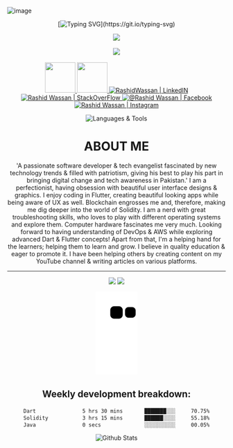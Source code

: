 ![image](https://user-images.githubusercontent.com/60597290/151848154-215a5614-31e8-4396-b0b6-62cca21e8b79.png)
<div align="center">
  
[![Typing SVG](https://readme-typing-svg.herokuapp.com?font=firacode&color=%23FF00ED&size=26&duration=2500&center=true&vCenter=true&lines=Hello+Coders!;I+am+Rashid+Wassan%F0%9F%91%A8%F0%9F%8F%BB%E2%80%8D%F0%9F%92%BB;GDSC+Lead+%7C+Microsoft+LSA;Flutter+Developer;Blockchain+Enthusiast;Tech+Evangelist;Glad+to+see+you+here!!!)](https://git.io/typing-svg)
  
<a href="http://www.rashidwassan.tech">
  <img src="https://user-images.githubusercontent.com/60597290/151966205-54a50cb6-2401-49bc-992c-dd926c8ecd09.svg"/>
  
  ![](https://komarev.com/ghpvc/?username=rashidwassan&color=blueviolet&label=Profile+Views)
</a>

<a href="https://twitter.com/rashidwassaan">
    <img  width="70" height="70" src="https://user-images.githubusercontent.com/60597290/152013137-559a4652-c019-4e79-be1f-5682d2e7ad1a.svg" />
</a>
  
<a href="https://www.youtube.com/c/RashidsTechStuff">
    <img width="70" height="70" src="https://user-images.githubusercontent.com/60597290/152013481-2039b22d-f159-45a5-be4f-a6241693d907.svg" />
</a>
  
<a href="https://www.linkedin.com/in/rashidwassan/" target="_blank">
  <img width="70" height="70" alt="RashidWassan | LinkedIN"  src="https://user-images.githubusercontent.com/60597290/152012381-5f956466-fec0-476c-bcf1-2f8f90e0a7d9.svg"/>
</a>
  
<a href="https://stackoverflow.com/users/15750590/rashid-wassan" target="_blank">
  <img width="70" height="70" alt="Rashid Wassan | StackOverFlow" src="https://user-images.githubusercontent.com/60597290/152019043-bc901712-f7f6-47fd-9794-2604a71958ca.svg" />
</a>

<a href="https://www.facebook.com/rashidwassann" target="_blank">
  <img width="70" height="70" alt="@Rashid Wassan | Facebook" src="https://user-images.githubusercontent.com/60597290/151983906-211c9a2a-d4c9-4fd2-b65a-877af355c430.svg" />
</a>

<a href="https://www.instagram.com/rashidwassaan" target="_blank">
  <img width="70" height="70" alt="Rashid Wassan | Instagram"  src="https://user-images.githubusercontent.com/60597290/152012862-f51eb085-8a5d-4ccf-b807-7bd0a7b7e5e0.svg" />
</a>

<br>
 
![Languages & Tools](https://user-images.githubusercontent.com/60597290/151956911-694185a9-649f-4890-9e8d-09b71f40ad70.png)

<h1 align="center">
  ABOUT ME
</h1>
<p align="center">
'A passionate software developer & tech evangelist fascinated by new technology trends & filled with patriotism, giving his best to play his part in bringing digital change and tech awareness in Pakistan.'
I am a perfectionist, having obsession with beautiful user interface designs & graphics. I enjoy coding in Flutter, creating beautiful looking apps while being aware of UX as well. Blockchain engrosses me and, therefore, making me dig deeper into the world of Solidity.
I am a nerd with great troubleshooting skills, who loves to play with different operating systems and explore them. Computer hardware fascinates me very much. Looking forward to having understanding of DevOps & AWS while exploring advanced Dart & Flutter concepts!
Apart from that, I'm a helping hand for the learners; helping them to learn and grow. I believe in quality education & eager to promote it. I have been helping others by creating content on my YouTube channel & writing articles on various platforms.  
</p>
<hr>
<p align="center">
  <img width="400px" src="https://github-readme-stats.vercel.app/api?username=rashidwassan&show_icons=true&theme=tokyonight&hide_border=true&bg_color=1F222E" />
  <img width="400px" src="https://github-readme-streak-stats.herokuapp.com?user=rashidwassan&theme=gotham&hide_border=true&fire=C77800&ring=DD910B&background=1F222E" />
</p>
<div  align="center"> <img src="https://raw.githubusercontent.com/muhiqsimui/muhiqsimui/output/github-contribution-grid-snake.svg" /></div>

<h2>Weekly development breakdown: </h2>

```text
Dart               5 hrs 30 mins       ███████░░░     70.75%
Solidity           3 hrs 15 mins       ██████░░░░     55.18%
Java               0 secs              ░░░░░░░░░░     00.05%
```

<p align="center">
        <img src="https://raw.githubusercontent.com/bornmay/bornmay/Update/svg/Bottom.svg" alt="Github Stats" />
